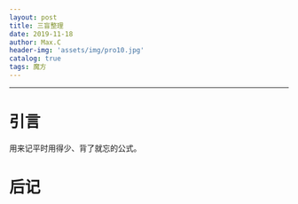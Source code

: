 ```yaml
---
layout: post
title: 三盲整理
date: 2019-11-18
author: Max.C
header-img: 'assets/img/pro10.jpg'
catalog: true
tags: 魔方
---
```


***

# 引言

用来记平时用得少、背了就忘的公式。

# 后记



